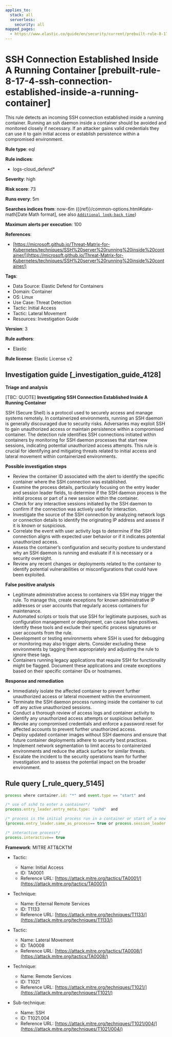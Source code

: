 ```yaml
---
applies_to:
  stack: all
  serverless:
    security: all
mapped_pages:
  - https://www.elastic.co/guide/en/security/current/prebuilt-rule-8-17-4-ssh-connection-established-inside-a-running-container.html
---
```


# SSH Connection Established Inside A Running Container [prebuilt-rule-8-17-4-ssh-connection-established-inside-a-running-container]

This rule detects an incoming SSH connection established inside a running container. Running an ssh daemon inside a container should be avoided and monitored closely if necessary. If an attacker gains valid credentials they can use it to gain initial access or establish persistence within a compromised environment.

**Rule type**: eql

**Rule indices**:

* logs-cloud_defend*

**Severity**: high

**Risk score**: 73

**Runs every**: 5m

**Searches indices from**: now-6m ({{ref}}/common-options.html#date-math[Date Math format], see also [`Additional look-back time`](docs-content://solutions/security/detect-and-alert/create-detection-rule.md#rule-schedule))

**Maximum alerts per execution**: 100

**References**:

* [https://microsoft.github.io/Threat-Matrix-for-Kubernetes/techniques/SSH%20server%20running%20inside%20container/](https://microsoft.github.io/Threat-Matrix-for-Kubernetes/techniques/SSH%20server%20running%20inside%20container/)

**Tags**:

* Data Source: Elastic Defend for Containers
* Domain: Container
* OS: Linux
* Use Case: Threat Detection
* Tactic: Initial Access
* Tactic: Lateral Movement
* Resources: Investigation Guide

**Version**: 3

**Rule authors**:

* Elastic

**Rule license**: Elastic License v2

## Investigation guide [_investigation_guide_4128]

**Triage and analysis**

[TBC: QUOTE]
**Investigating SSH Connection Established Inside A Running Container**

SSH (Secure Shell) is a protocol used to securely access and manage systems remotely. In containerized environments, running an SSH daemon is generally discouraged due to security risks. Adversaries may exploit SSH to gain unauthorized access or maintain persistence within a compromised container. The detection rule identifies SSH connections initiated within containers by monitoring for SSH daemon processes that start new sessions, indicating potential unauthorized access attempts. This rule is crucial for identifying and mitigating threats related to initial access and lateral movement within containerized environments.

**Possible investigation steps**

* Review the container ID associated with the alert to identify the specific container where the SSH connection was established.
* Examine the process details, particularly focusing on the entry leader and session leader fields, to determine if the SSH daemon process is the initial process or part of a new session within the container.
* Check for any interactive sessions initiated by the SSH daemon to confirm if the connection was actively used for interaction.
* Investigate the source of the SSH connection by analyzing network logs or connection details to identify the originating IP address and assess if it is known or suspicious.
* Correlate the event with user activity logs to determine if the SSH connection aligns with expected user behavior or if it indicates potential unauthorized access.
* Assess the container’s configuration and security posture to understand why an SSH daemon is running and evaluate if it is necessary or a security oversight.
* Review any recent changes or deployments related to the container to identify potential vulnerabilities or misconfigurations that could have been exploited.

**False positive analysis**

* Legitimate administrative access to containers via SSH may trigger the rule. To manage this, create exceptions for known administrative IP addresses or user accounts that regularly access containers for maintenance.
* Automated scripts or tools that use SSH for legitimate purposes, such as configuration management or deployment, can cause false positives. Identify these tools and exclude their specific process signatures or user accounts from the rule.
* Development or testing environments where SSH is used for debugging or monitoring may also trigger alerts. Consider excluding these environments by tagging them appropriately and adjusting the rule to ignore these tags.
* Containers running legacy applications that require SSH for functionality might be flagged. Document these applications and create exceptions based on their specific container IDs or hostnames.

**Response and remediation**

* Immediately isolate the affected container to prevent further unauthorized access or lateral movement within the environment.
* Terminate the SSH daemon process running inside the container to cut off any active unauthorized sessions.
* Conduct a thorough review of access logs and container activity to identify any unauthorized access attempts or suspicious behavior.
* Revoke any compromised credentials and enforce a password reset for affected accounts to prevent further unauthorized access.
* Deploy updated container images without SSH daemons and ensure that future container deployments adhere to security best practices.
* Implement network segmentation to limit access to containerized environments and reduce the attack surface for similar threats.
* Escalate the incident to the security operations team for further investigation and to assess the potential impact on the broader environment.


## Rule query [_rule_query_5145]

```js
process where container.id: "*" and event.type == "start" and

/* use of sshd to enter a container*/
process.entry_leader.entry_meta.type: "sshd"  and

/* process is the initial process run in a container or start of a new session*/
(process.entry_leader.same_as_process== true or process.session_leader.same_as_process== true) and

/* interactive process*/
process.interactive== true
```

**Framework**: MITRE ATT&CKTM

* Tactic:

    * Name: Initial Access
    * ID: TA0001
    * Reference URL: [https://attack.mitre.org/tactics/TA0001/](https://attack.mitre.org/tactics/TA0001/)

* Technique:

    * Name: External Remote Services
    * ID: T1133
    * Reference URL: [https://attack.mitre.org/techniques/T1133/](https://attack.mitre.org/techniques/T1133/)

* Tactic:

    * Name: Lateral Movement
    * ID: TA0008
    * Reference URL: [https://attack.mitre.org/tactics/TA0008/](https://attack.mitre.org/tactics/TA0008/)

* Technique:

    * Name: Remote Services
    * ID: T1021
    * Reference URL: [https://attack.mitre.org/techniques/T1021/](https://attack.mitre.org/techniques/T1021/)

* Sub-technique:

    * Name: SSH
    * ID: T1021.004
    * Reference URL: [https://attack.mitre.org/techniques/T1021/004/](https://attack.mitre.org/techniques/T1021/004/)



